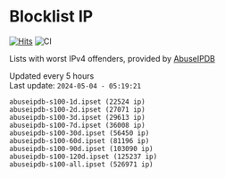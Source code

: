 # Blocklist IP

[![Hits](https://hits.seeyoufarm.com/api/count/incr/badge.svg?url=https%3A%2F%2Fgithub.com%2Fborestad%2Fblocklist-ip%2F&count_bg=%2379C83D&title_bg=%23555555&icon=&icon_color=%23E7E7E7&title=hits&edge_flat=false)](https://hits.seeyoufarm.com)  ![CI](https://img.shields.io/github/workflow/status/borestad/blocklist-ip/CI?style=flat-square)

Lists with worst IPv4 offenders, provided by [AbuseIPDB](https://www.abuseipdb.com/)

<!-- FOOTER-PLACEHOLDER -->
Updated every 5 hours<br>
Last update: `2024-05-04 - 05:19:21`
```
abuseipdb-s100-1d.ipset (22524 ip)
abuseipdb-s100-2d.ipset (27071 ip)
abuseipdb-s100-3d.ipset (29613 ip)
abuseipdb-s100-7d.ipset (36008 ip)
abuseipdb-s100-30d.ipset (56450 ip)
abuseipdb-s100-60d.ipset (81196 ip)
abuseipdb-s100-90d.ipset (103090 ip)
abuseipdb-s100-120d.ipset (125237 ip)
abuseipdb-s100-all.ipset (526971 ip)
```
